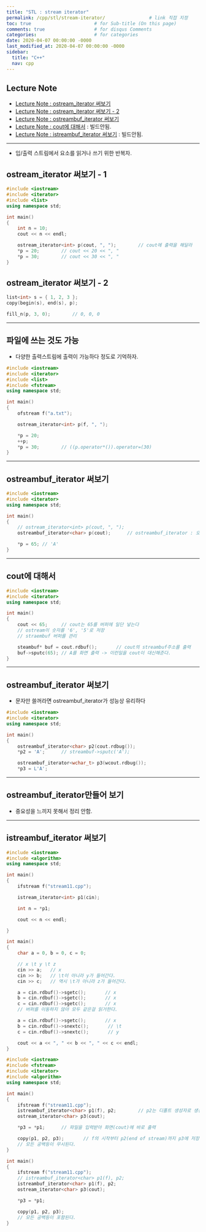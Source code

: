 ```yaml
---
title: "STL : stream iterator"
permalink: /cpp/stl/stream-iterator/                # link 직접 지정
toc: true                       # for Sub-title (On this page)
comments: true                  # for disqus Comments
categories:                     # for categories
date: 2020-04-07 00:00:00 -0000
last_modified_at: 2020-04-07 00:00:00 -0000
sidebar:
  title: "C++"
  nav: cpp
---
```


## Lecture Note

* [Lecture Note : ostream_iterator 써보기](https://ideone.com/v3L2rg)
* [Lecture Note : ostream_iterator 써보기 - 2](https://ideone.com/LLkexp)
* [Lecture Note : ostreambuf_iterator 써보기](https://ideone.com/LN7loU)
* [Lecture Note : cout에 대해서](https://ideone.com/rQ17e8) : 빌드안됨.
* [Lecture Note : istreambuf_iterator 써보기](https://ideone.com/TKkB9W) : 빌드안됨.

---

* 입/출력 스트림에서 요소를 읽거나 쓰기 위한 반복자.

## ostream_iterator 써보기 - 1

```cpp
#include <iostream>
#include <iterator>
#include <list>
using namespace std;

int main()
{
    int n = 10;
    cout << n << endl;

    ostream_iterator<int> p(cout, ", ");        // cout에 출력을 해달라
    *p = 20;        // cout << 20 << ", "
    *p = 30;        // cout << 30 << ", "
}
```

## ostream_iterator 써보기 - 2

```cpp
list<int> s = { 1, 2, 3 };
copy(begin(s), end(s), p);

fill_n(p, 3, 0);        // 0, 0, 0
```

---

## 파일에 쓰는 것도 가능

* 다양한 출력스트림에 출력이 가능하다 정도로 기억하자.

```cpp
#include <iostream>
#include <iterator>
#include <list>
#include <fstream>
using namespace std;

int main()
{
    ofstream f("a.txt");

    ostream_iterator<int> p(f, ", ");

    *p = 20;
    ++p;
    *p = 30;        // ((p.operator*()).operator=(30)
}
```

---

## ostreambuf_iterator 써보기

```cpp
#include <iostream>
#include <iterator>
using namespace std;

int main()
{
    // ostream_iterator<int> p(cout, ", ");
    ostreambuf_iterator<char> p(cout);      // ostreambuf_iterator : 오직 캐릭터만 출력(wchar_t:유니코드)

    *p = 65; // 'A'
}
```

---

## cout에 대해서

```cpp
#include <iostream>
#include <iterator>
using namespace std;

int main()
{
    cout << 65;     // cout는 65를 버퍼에 일단 넣는다
    // ostream이 숫자를 '6', '5'로 저장
    // straembuf 버퍼를 관리

    steambuf* buf = cout.rdbuf();       // cout의 streambuf주소를 출력
    buf->sputc(65); // A를 화면 출력 -> 이런일을 cout이 대신해준다.
}
```

---

## ostreambuf_iterator 써보기

* 문자만 쓸꺼라면 ostreambuf_iterator가 성능상 유리하다

```cpp
#include <iostream>
#include <iterator>
using namespace std;

int main()
{
    ostreambuf_iterator<char> p2(cout.rdbug());
    *p2 = 'A';      // streambuf->sputc('A');

    ostreambuf_iterator<wchar_t> p3(wcout.rdbug());
    *p3 = L'A';
```

---

## ostreambuf_iterator만들어 보기

* 중요성을 느끼지 못해서 정리 안함.

---

## istreambuf_iterator 써보기

```cpp
#include <iostream>
#include <algorithm>
using namespace std;

int main()
{
    ifstream f("stream11.cpp");

    istream_iterator<int> p1(cin);

    int n = *p1;

    cout << n << endl;

}
```

```cpp
int main()
{
    char a = 0, b = 0, c = 0;

    // x \t y \t z
    cin >> a;   // x
    cin >> b;   // \t이 아니라 y가 들어간다.
    cin >> c;   // 역시 \t가 아니라 z가 들어간다.

    a = cin.rdbuf()->sgetc();       // x
    b = cin.rdbuf()->sgetc();       // x
    c = cin.rdbuf()->sgetc();       // x
    // 버퍼를 이동하지 않아 모두 같은걸 읽거한다.

    a = cin.rdbuf()->sgetc();       // x
    b = cin.rdbuf()->snextc();       // \t
    c = cin.rdbuf()->snextc();       // y

    cout << a << ", " << b << ", " << c << endl;
}
```


```cpp
#include <iostream>
#include <fstream>
#include <iterator>
#include <algorithm>
using namespace std;

int main()
{
    ifstream f("stream11.cpp");
    istreambuf_iterator<char> p1(f), p2;        // p2는 디폴트 생성자로 생성이 되고 디폴트는 end of stream이다.
    ostream_iterator<char> p3(cout);

    *p3 = *p1;      // 파일을 입력받아 화면(cout)에 바로 출력

    copy(p1, p2, p3);       // f의 시작부터 p2(end of stream)까지 p3에 저장(cout) 해달라
    // 모든 공백등이 무시된다.
}
```

```cpp
int main()
{
    ifstream f("stream11.cpp");
    // istreambuf_iterator<char> p1(f), p2;
    istreambuf_iterator<char> p1(f), p2;
    ostream_iterator<char> p3(cout);

    *p3 = *p1;

    copy(p1, p2, p3);
    // 모든 공백등이 포함된다.
}
```
